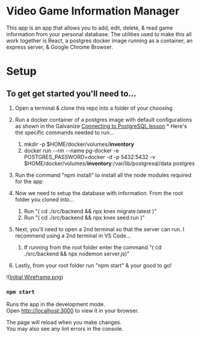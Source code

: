 # Video Game Information Manager

This app is an app that allows you to add, edit, delete, & read game information from your personal database.
The utilities used to make this all work together is React, a postgres docker image running as a container, an express server, & Google Chrome Browser.

# Setup
## To get get started you'll need to...
  1. Open a terminal & clone this repo into a folder of your choosing
  2. Run a docker container of a postgres image with default configurations as shown in the Galvanize [Connecting to PostgreSQL lesson](https://learn-2.galvanize.com/cohorts/3593/blocks/655/content_files/lessons/connecting_to_postgres.md)
    * Here's the specific commands needed to run...
       1. mkdir -p $HOME/docker/volumes/**inventory**
       2. docker run --rm --name pg-docker -e POSTGRES_PASSWORD=docker -d -p 5432:5432 -v $HOME/docker/volumes/**inventory**:/var/lib/postgresql/data postgres

  3. Run the command "npm install" to install all the node modules required for the app
  4. Now we need to setup the database with information. From the root folder you cloned into...
     1. Run "( cd ./src/backend && npx knex migrate:latest )"
     2. Run "( cd ./src/backend && npx knex seed:run )"
    
  5. Next, you'll need to open a 2nd terminal so that the server can run. I recommend using a 2nd terminal in VS Code...
     1. If running from the root folder enter the command "( cd ./src/backend && npx nodemon server.js)"
  6. Lastly, from your root folder run "npm start" & your good to go!
     
!([Initial Wireframe.png](https://github.com/AG992/Inventory-Manager-Project/blob/master/Initial%20Wireframe.png))
### `npm start`

Runs the app in the development mode.\
Open [http://localhost:3000](http://localhost:3000) to view it in your browser.

The page will reload when you make changes.\
You may also see any lint errors in the console.
